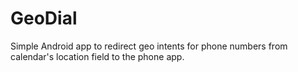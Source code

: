 GeoDial
=======

Simple Android app to redirect geo intents for phone numbers from calendar's location field to the phone app.
